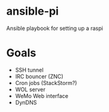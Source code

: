 ansible-pi
==========

Ansible playbook for setting up a raspi

Goals
=====

 * SSH tunnel
 * IRC bouncer (ZNC)
 * Cron jobs (StackStorm?)
 * WOL server
 * WeMo Web interface
 * DynDNS
